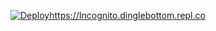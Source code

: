 [![Deploy](https://www.herokucdn.com/deploy/button.svg)](https://heroku.com/deploy)https://Incognito.dinglebottom.repl.co
